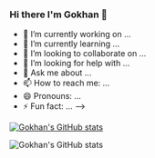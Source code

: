 ### Hi there I'm Gokhan 👋


- 🔭 I’m currently working on ...
- 🌱 I’m currently learning ...
- 👯 I’m looking to collaborate on ...
- 🤔 I’m looking for help with ...
- 💬 Ask me about ...
- 📫 How to reach me: ...
- 😄 Pronouns: ...
- ⚡ Fun fact: ...
-->

[![Gokhan's GitHub stats](https://github-readme-stats.vercel.app/api?username=yamangokhan)](https://github.com/yamangokhan/github-readme-stats)

![Gokhan's GitHub stats](https://github-readme-stats.vercel.app/api?username=yamangokhan&show_icons=true)
